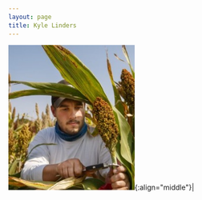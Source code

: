 ```yaml
---
layout: page
title: Kyle Linders
---
```


![Kyle Linders](/images/People_Images/KyleL.jpg){:align="middle"}|


